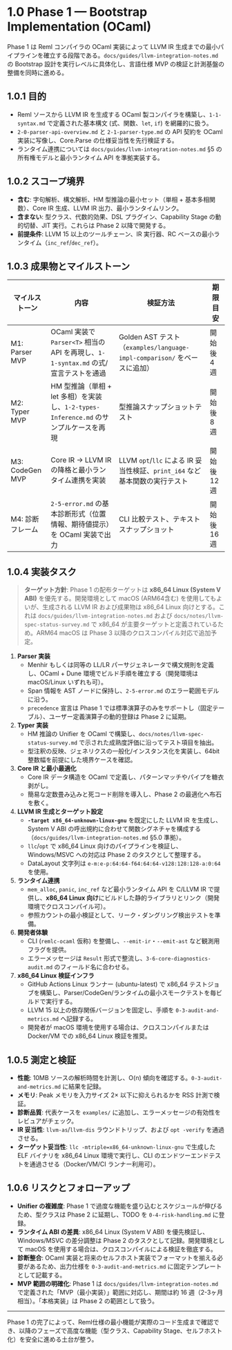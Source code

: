 # 1.0 Phase 1 — Bootstrap Implementation (OCaml)

Phase 1 は Reml コンパイラの OCaml 実装によって LLVM IR 生成までの最小パイプラインを確立する段階である。`docs/guides/llvm-integration-notes.md` の Bootstrap 設計を実行レベルに具体化し、言語仕様 MVP の検証と計測基盤の整備を同時に進める。

## 1.0.1 目的
- Reml ソースから LLVM IR を生成する OCaml 製コンパイラを構築し、`1-1-syntax.md` で定義された基本構文 (式、関数、`let`, `if`) を網羅的に扱う。
- `2-0-parser-api-overview.md` と `2-1-parser-type.md` の API 契約を OCaml 実装に写像し、Core.Parse の仕様妥当性を先行検証する。
- ランタイム連携については `docs/guides/llvm-integration-notes.md` §5 の所有権モデルと最小ランタイム API を準拠実装する。

## 1.0.2 スコープ境界
- **含む**: 字句解析、構文解析、HM 型推論の最小セット（単相 + 基本多相関数）、Core IR 生成、LLVM IR 出力、最小ランタイムリンク。
- **含まない**: 型クラス、代数的効果、DSL プラグイン、Capability Stage の動的切替、JIT 実行。これらは Phase 2 以降で開発する。
- **前提条件**: LLVM 15 以上のツールチェーン、IR 実行器、RC ベースの最小ランタイム（`inc_ref`/`dec_ref`）。

## 1.0.3 成果物とマイルストーン
| マイルストーン | 内容 | 検証方法 | 期限目安 |
|----------------|------|----------|----------|
| M1: Parser MVP | OCaml 実装で `Parser<T>` 相当の API を再現し、`1-1-syntax.md` の式/宣言テストを通過 | Golden AST テスト（`examples/language-impl-comparison/` をベースに追加） | 開始後 4 週 |
| M2: Typer MVP | HM 型推論（単相 + let 多相）を実装し、`1-2-types-Inference.md` のサンプルケースを再現 | 型推論スナップショットテスト | 開始後 8 週 |
| M3: CodeGen MVP | Core IR → LLVM IR の降格と最小ランタイム連携を実装 | LLVM `opt`/`llc` による IR 妥当性検証、`print_i64` など基本関数の実行テスト | 開始後 12 週 |
| M4: 診断フレーム | `2-5-error.md` の基本診断形式（位置情報、期待値提示）を OCaml 実装で出力 | CLI 比較テスト、テキストスナップショット | 開始後 16 週 |

## 1.0.4 実装タスク

> **ターゲット方針**: Phase 1 の配布ターゲットは **x86_64 Linux (System V ABI)** を優先する。開発環境として macOS (ARM64含む) を使用してもよいが、生成される LLVM IR および成果物は x86_64 Linux 向けとする。これは `docs/guides/llvm-integration-notes.md` および `docs/notes/llvm-spec-status-survey.md` で x86_64 が主要ターゲットと定義されているため。ARM64 macOS は Phase 3 以降のクロスコンパイル対応で追加予定。

1. **Parser 実装**
   - Menhir もしくは同等の LL/LR パーサジェネレータで構文規則を定義し、OCaml + Dune 環境でビルド手順を確立する（開発環境は macOS/Linux いずれも可）。
   - Span 情報を AST ノードに保持し、`2-5-error.md` のエラー範囲モデルに沿う。
   - `precedence` 宣言は Phase 1 では標準演算子のみをサポートし（固定テーブル）、ユーザー定義演算子の動的登録は Phase 2 に延期。
2. **Typer 実装**
   - HM 推論の Unifier を OCaml で構築し、`docs/notes/llvm-spec-status-survey.md` で示された成熟度評価に沿ってテスト項目を抽出。
   - 型注釈の反映、ジェネリクスの一般化/インスタンス化を実装し、64bit 整数幅を前提にした境界ケースを確認。
3. **Core IR と最小最適化**
   - Core IR データ構造を OCaml で定義し、パターンマッチやパイプを糖衣剥がし。
   - 簡易な定数畳み込みと死コード削除を導入し、Phase 2 の最適化へ布石を敷く。
4. **LLVM IR 生成とターゲット設定**
   - **`-target x86_64-unknown-linux-gnu`** を既定にした LLVM IR を生成し、System V ABI の呼出規約に合わせて関数シグネチャを構成する（`docs/guides/llvm-integration-notes.md` §5.0 準拠）。
   - `llc`/`opt` で x86_64 Linux 向けのパイプラインを検証し、Windows/MSVC への対応は Phase 2 のタスクとして整理する。
   - DataLayout 文字列は `e-m:e-p:64:64-f64:64:64-v128:128:128-a:0:64` を使用。
5. **ランタイム連携**
   - `mem_alloc`, `panic`, `inc_ref` など最小ランタイム API を C/LLVM IR で提供し、**x86_64 Linux 向け**にビルドした静的ライブラリとリンク（開発環境でクロスコンパイル可）。
   - 参照カウントの最小検証として、リーク・ダングリング検出テストを準備。
6. **開発者体験**
   - CLI (`remlc-ocaml` 仮称) を整備し、`--emit-ir`・`--emit-ast` など観測用フラグを提供。
   - エラーメッセージは `Result` 形式で整流し、`3-6-core-diagnostics-audit.md` のフィールド名に合わせる。
7. **x86_64 Linux 検証インフラ**
   - GitHub Actions Linux ランナー (ubuntu-latest) で x86_64 テストジョブを構築し、Parser/CodeGen/ランタイムの最小スモークテストを毎ビルドで実行する。
   - LLVM 15 以上の依存関係バージョンを固定し、手順を `0-3-audit-and-metrics.md` へ記録する。
   - 開発者が macOS 環境を使用する場合は、クロスコンパイルまたは Docker/VM での x86_64 Linux 検証を推奨。

## 1.0.5 測定と検証
- **性能**: 10MB ソースの解析時間を計測し、O(n) 傾向を確認する。`0-3-audit-and-metrics.md` に結果を記録。
- **メモリ**: Peak メモリを入力サイズ 2× 以下に抑えられるかを RSS 計測で検証。
- **診断品質**: 代表ケースを `examples/` に追加し、エラーメッセージの有効性をレビュアがチェック。
- **IR 妥当性**: `llvm-as`/`llvm-dis` ラウンドトリップ、および `opt -verify` を通過させる。
- **ターゲット妥当性**: `llc -mtriple=x86_64-unknown-linux-gnu` で生成した ELF バイナリを x86_64 Linux 環境で実行し、CLI のエンドツーエンドテストを通過させる（Docker/VM/CI ランナー利用可）。

## 1.0.6 リスクとフォローアップ
- **Unifier の複雑度**: Phase 1 で過度な機能を盛り込むとスケジュールが伸びるため、型クラスは Phase 2 に延期し、TODO を `0-4-risk-handling.md` に登録。
- **ランタイム ABI の差異**: x86_64 Linux (System V ABI) を優先検証し、Windows/MSVC の差分調整は Phase 2 のタスクとして記録。開発環境として macOS を使用する場合は、クロスコンパイルによる検証を徹底する。
- **診断整合**: OCaml 実装と将来のセルフホスト実装でフォーマットを揃える必要があるため、出力仕様を `0-3-audit-and-metrics.md` に固定テンプレートとして記載する。
- **MVP 範囲の明確化**: Phase 1 は `docs/guides/llvm-integration-notes.md` で定義された「MVP（最小実装）」範囲に対応し、期間は約 16 週（2-3ヶ月相当）。「本格実装」は Phase 2 の範囲として扱う。

---

Phase 1 の完了によって、Reml仕様の最小機能が実際のコード生成まで確認でき、以降のフェーズで高度な機能（型クラス、Capability Stage、セルフホスト化）を安全に進める土台が整う。
